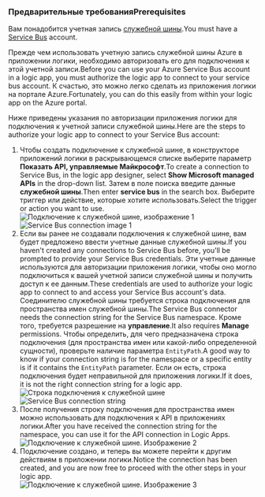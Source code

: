 ### <a name="prerequisites"></a><span data-ttu-id="9ce5d-101">Предварительные требования</span><span class="sxs-lookup"><span data-stu-id="9ce5d-101">Prerequisites</span></span>
<span data-ttu-id="9ce5d-102">Вам понадобится учетная запись [служебной шины](https://azure.microsoft.com/services/service-bus/).</span><span class="sxs-lookup"><span data-stu-id="9ce5d-102">You must have a [Service Bus](https://azure.microsoft.com/services/service-bus/) account.</span></span>  

<span data-ttu-id="9ce5d-103">Прежде чем использовать учетную запись служебной шины Azure в приложении логики, необходимо авторизовать его для подключения к этой учетной записи.</span><span class="sxs-lookup"><span data-stu-id="9ce5d-103">Before you can use your Azure Service Bus account in a logic app, you must authorize the logic app to connect to your service bus account.</span></span> <span data-ttu-id="9ce5d-104">К счастью, это можно легко сделать из приложения логики на портале Azure.</span><span class="sxs-lookup"><span data-stu-id="9ce5d-104">Fortunately, you can do this easily from within your logic app on the Azure portal.</span></span>  

<span data-ttu-id="9ce5d-105">Ниже приведены указания по авторизации приложения логики для подключения к учетной записи служебной шины.</span><span class="sxs-lookup"><span data-stu-id="9ce5d-105">Here are the steps to authorize your logic app to connect to your Service Bus account:</span></span>  

1. <span data-ttu-id="9ce5d-106">Чтобы создать подключение к служебной шине, в конструкторе приложений логики в раскрывающемся списке выберите параметр **Показать API, управляемые Майкрософт**.</span><span class="sxs-lookup"><span data-stu-id="9ce5d-106">To create a connection to Service Bus, in the logic app designer, select **Show Microsoft managed APIs** in the drop-down list.</span></span> <span data-ttu-id="9ce5d-107">Затем в поле поиска введите данные **служебной шины**.</span><span class="sxs-lookup"><span data-stu-id="9ce5d-107">Then enter **service bus** in the search box.</span></span> <span data-ttu-id="9ce5d-108">Выберите триггер или действие, которые хотите использовать.</span><span class="sxs-lookup"><span data-stu-id="9ce5d-108">Select the trigger or action you want to use.</span></span>  
    <span data-ttu-id="9ce5d-109">![Подключение к служебной шине, изображение 1](./media/connectors-create-api-servicebus/servicebus-1.png)</span><span class="sxs-lookup"><span data-stu-id="9ce5d-109">![Service Bus connection image 1](./media/connectors-create-api-servicebus/servicebus-1.png)</span></span>  
2. <span data-ttu-id="9ce5d-110">Если вы ранее не создавали подключения к служебной шине, вам будет предложено ввести учетные данные служебной шины.</span><span class="sxs-lookup"><span data-stu-id="9ce5d-110">If you haven't created any connections to Service Bus before, you'll be prompted to provide your Service Bus credentials.</span></span> <span data-ttu-id="9ce5d-111">Эти учетные данные используются для авторизации приложения логики, чтобы оно могло подключиться к вашей учетной записи служебной шины и получить доступ к ее данным.</span><span class="sxs-lookup"><span data-stu-id="9ce5d-111">These credentials are used to authorize your logic app to connect to and access your Service Bus account's data.</span></span> <span data-ttu-id="9ce5d-112">Соединителю служебной шины требуется строка подключения для пространства имен служебной шины.</span><span class="sxs-lookup"><span data-stu-id="9ce5d-112">The Service Bus connector needs the connection string for the Service Bus namespace.</span></span> <span data-ttu-id="9ce5d-113">Кроме того, требуется разрешение на **управление**.</span><span class="sxs-lookup"><span data-stu-id="9ce5d-113">It also requires **Manage** permissions.</span></span> <span data-ttu-id="9ce5d-114">Чтобы определить, для чего предназначена строка подключения (для пространства имен или какой-либо определенной сущности), проверьте наличие параметра `EntityPath`.</span><span class="sxs-lookup"><span data-stu-id="9ce5d-114">A good way to know if your connection string is for the namespace or a specific entity is if it contains the `EntityPath` parameter.</span></span> <span data-ttu-id="9ce5d-115">Если он есть, строка подключения будет неправильной для приложения логики.</span><span class="sxs-lookup"><span data-stu-id="9ce5d-115">If it does, it is not the right connection string for a logic app.</span></span>  
    <span data-ttu-id="9ce5d-116">![Строка подключения к служебной шине](./media/connectors-create-api-servicebus/connectionstring.png)</span><span class="sxs-lookup"><span data-stu-id="9ce5d-116">![Service Bus connection string](./media/connectors-create-api-servicebus/connectionstring.png)</span></span>
3. <span data-ttu-id="9ce5d-117">После получения строку подключения для пространства имен можно использовать для подключения к API в приложениях логики.</span><span class="sxs-lookup"><span data-stu-id="9ce5d-117">After you have received the connection string for the namespace, you can use it for the API connection in Logic Apps.</span></span>  
    ![Подключение к служебной шине. Изображение 2](./media/connectors-create-api-servicebus/servicebus-2.png)  
4. <span data-ttu-id="9ce5d-119">Подключение создано, и теперь вы можете перейти к другим действиям в приложении логики.</span><span class="sxs-lookup"><span data-stu-id="9ce5d-119">Notice the connection has been created, and you are now free to proceed with the other steps in your logic app.</span></span>  
    ![Подключение к служебной шине. Изображение 3](./media/connectors-create-api-servicebus/servicebus-3.png)   

